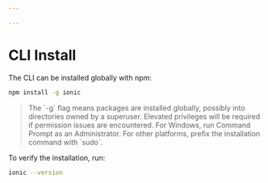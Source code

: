 ```yaml
---

---
```


# CLI Install

The CLI can be installed globally with npm:

```bash
npm install -g ionic
```

<blockquote>
  <p>The `-g` flag means packages are installed globally, possibly into directories owned by a superuser. Elevated privileges will be required if permission issues are encountered. For Windows, run Command Prompt as an Administrator. For other platforms, prefix the installation command with `sudo`.</p>
</blockquote>

To verify the installation, run:

```bash
ionic --version
```
